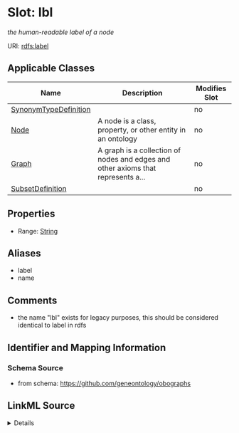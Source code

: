 

# Slot: lbl


_the human-readable label of a node_



URI: [rdfs:label](http://www.w3.org/2000/01/rdf-schema#label)



<!-- no inheritance hierarchy -->





## Applicable Classes

| Name | Description | Modifies Slot |
| --- | --- | --- |
| [SynonymTypeDefinition](SynonymTypeDefinition.md) |  |  no  |
| [Node](Node.md) | A node is a class, property, or other entity in an ontology |  no  |
| [Graph](Graph.md) | A graph is a collection of nodes and edges and other axioms that represents a... |  no  |
| [SubsetDefinition](SubsetDefinition.md) |  |  no  |







## Properties

* Range: [String](String.md)



## Aliases


* label
* name



## Comments

* the name "lbl" exists for legacy purposes, this should be considered identical to label in rdfs

## Identifier and Mapping Information







### Schema Source


* from schema: https://github.com/geneontology/obographs




## LinkML Source

<details>
```yaml
name: lbl
description: the human-readable label of a node
comments:
- the name "lbl" exists for legacy purposes, this should be considered identical to
  label in rdfs
from_schema: https://github.com/geneontology/obographs
aliases:
- label
- name
rank: 1000
slot_uri: rdfs:label
alias: lbl
domain_of:
- Graph
- Node
- SubsetDefinition
- SynonymTypeDefinition
range: string

```
</details>
